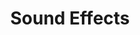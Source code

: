 ---
layout: category
title: "Sound Effects"
description: "Sound effects from Avon's Adventure."
permalink: /resources/sfx/
categories: resources category
icon: volume_up
key: sfx
---
